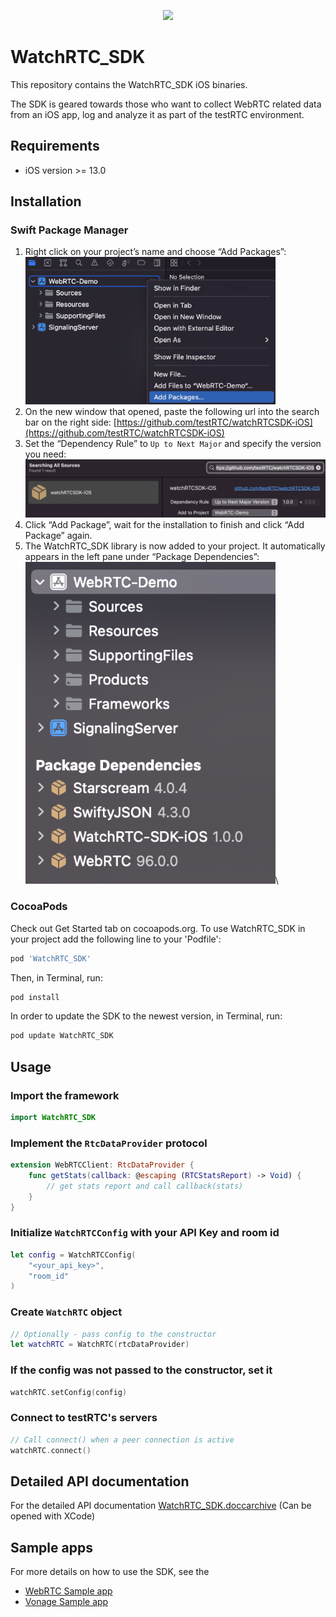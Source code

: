 <p align="center">
  <img height="160" src="https://avatars.githubusercontent.com/u/16746133?s=200&v=4" />
</p>

# WatchRTC_SDK

This repository contains the WatchRTC_SDK iOS binaries.

The SDK is geared towards those who want to collect WebRTC related data from an iOS app, log and analyze it as part of the testRTC environment.

## Requirements
* iOS version >= 13.0

## Installation
### Swift Package Manager
1. Right click on your project’s name and choose “Add Packages”:\
    <img src="Documentation/images/image1.png" width="400">
2. On the new window that opened, paste the following url into the search bar on the right side: [https://github.com/testRTC/watchRTCSDK-iOS](https://github.com/testRTC/watchRTCSDK-iOS)
3. Set the “Dependency Rule” to `Up to Next Major` and specify the version you need:\
    <img src="Documentation/images/image2.png" width="500">
4. Click “Add Package”, wait for the installation to finish and click “Add Package” again.
5. The WatchRTC_SDK library is now added to your project.
It automatically appears in the left pane under “Package Dependencies”:\
    <img src="Documentation/images/image3.png" width="400">\

### CocoaPods
Check out Get Started tab on cocoapods.org.
To use WatchRTC_SDK in your project add the following line to your 'Podfile':
```ruby
pod 'WatchRTC_SDK'
```
Then, in Terminal, run:
```sh
pod install
```
In order to update the SDK to the newest version, in Terminal, run:
```sh
pod update WatchRTC_SDK
```



## Usage
### Import the framework
```swift
import WatchRTC_SDK
```
### Implement the `RtcDataProvider` protocol
```swift
extension WebRTCClient: RtcDataProvider {
    func getStats(callback: @escaping (RTCStatsReport) -> Void) {
        // get stats report and call callback(stats)
    }
}
```
### Initialize `WatchRTCConfig` with your API Key and room id
```swift
let config = WatchRTCConfig(
    "<your_api_key>",
    "room_id"
)
```
### Create `WatchRTC` object
```swift
// Optionally - pass config to the constructor
let watchRTC = WatchRTC(rtcDataProvider)
```
### If the config was not passed to the constructor, set it
```swift
watchRTC.setConfig(config)
```
### Connect to testRTC's servers
```swift
// Call connect() when a peer connection is active
watchRTC.connect()
```

## Detailed API documentation
For the detailed API documentation [WatchRTC_SDK.doccarchive](Documentation/API&#32;Documentation/WatchRTC_SDK.doccarchive) (Can be opened with XCode)

## Sample apps
For more details on how to use the SDK, see the 
* [WebRTC Sample app](https://github.com/testRTC/watchRTCSDK-iOS-SampleApp)
* [Vonage Sample app](https://github.com/testRTC/watchRTCSDK-iOS-VonageSampleApp)
